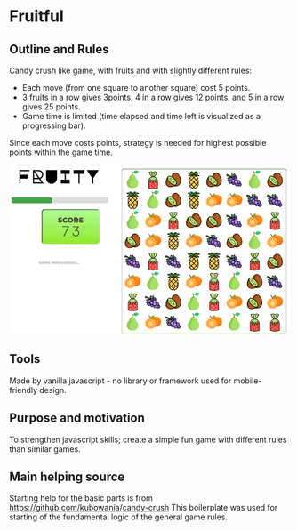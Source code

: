 # Fruitful

## Outline and Rules
Candy crush like game, with fruits and with slightly different rules:   

* Each move (from one square to another square) cost 5 points.   
* 3 fruits in a row gives 3points, 4 in a row gives 12 points, and 5 in a row gives 25 points.    
* Game time is limited (time elapsed and time left is visualized as a progressing bar).   

Since each move costs points, strategy is needed for highest possible points within the game time. 

<img src="https://github.com/osho81/fruitful/blob/main/fruity.PNG" alt="Pic from the game" width="600"/>

## Tools
Made by vanilla javascript - no library or framework used for mobile-friendly design. 

## Purpose and motivation
To strengthen javascript skills; create a simple fun game with different rules than similar games. 

## Main helping source
Starting help for the basic parts is from https://github.com/kubowania/candy-crush 
This boilerplate was used for starting of the fundamental logic of the general game rules. 
